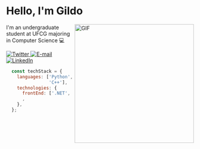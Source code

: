 # Hello, I'm Gildo

<img align="right" alt="GIF" src="https://media1.tenor.com/images/c43ff8f864d7c6568f762a66fe8cfb5c/tenor.gif?itemid=15705968" width="320" >

I'm an undergraduate student at UFCG majoring in Computer Science  :computer:
<div align='left'>
    <a href='https://twitter.com/gildomneto'>
      <img alt='Twitter' src='https://img.shields.io/badge/Twitter-424B54.svg?&style=for-the-badge&logo=twitter&logoColor=FFFFFF&color=424B54' title='Twitter'>
    </a>
    <a href='mailto:gildo.neto@ccc.ufcg.edu.br'>
      <img alt='E-mail' src='https://img.shields.io/badge/email-424B54.svg?&style=for-the-badge&logo=Gmail&logoColor=FFFFFF&color=424B54' title='E-mail'>
    </a>
    <a href='https://www.linkedin.com/in/gildo-neto-7b36b5207/'>
      <img alt='LinkedIn' src='https://img.shields.io/badge/LinkedIn-424B54.svg?&style=for-the-badge&logo=LinkedIn&logoColor=FFFFFF&color=424B54'  title='LinkedIn'>
    </a>
  </div>

```Javascript
  const techStack = {
    languages: ['Python', 'Javascript', 'Java',
                'C++'],
    technologies: {
      frontEnd: ['.NET', 'React'],
      ,
    },
  };
  ```
